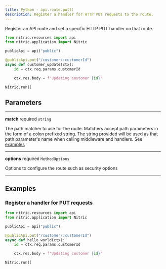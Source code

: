 ```yaml
---
title: Python - api.route.put()
description: Register a handler for HTTP PUT requests to the route.
---
```


Register an API route and set a specific HTTP PUT handler on that route.

```python
from nitric.resources import api
from nitric.application import Nitric

publicApi = api("public")

@publicApi.put("/customer/:customerId")
async def customer_update(ctx):
    id = ctx.req.params.customerId

    ctx.res.body = f"Updating customer {id}"

Nitric.run()
```

## Parameters

---

**match** required `string`

The path matcher to use for the route. Matchers accept path parameters in the form of a colon prefixed string. The string provided will be used as that path parameter's name when calling middleware and handlers. See [examples](#examples)

---

**options** required `MethodOptions`

Options to configure the route such as security options

---

## Examples

### Register a handler for PUT requests

```python
from nitric.resources import api
from nitric.application import Nitric

publicApi = api("public")

@publicApi.put("/customer/:customerId")
async def hello_world(ctx):
    id = ctx.req.params.customerId

    ctx.res.body = f"Updating customer {id}"

Nitric.run()
```
